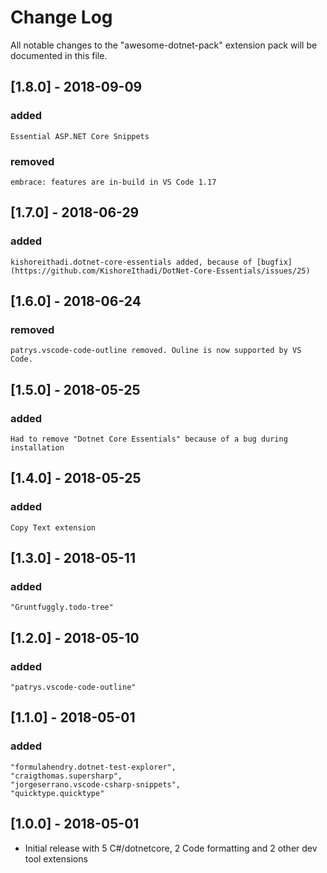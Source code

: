 # Change Log
All notable changes to the "awesome-dotnet-pack" extension pack will be documented in this file.

## [1.8.0] - 2018-09-09
### added
    Essential ASP.NET Core Snippets
### removed
    embrace: features are in-build in VS Code 1.17

## [1.7.0] - 2018-06-29
### added
    kishoreithadi.dotnet-core-essentials added, because of [bugfix](https://github.com/KishoreIthadi/DotNet-Core-Essentials/issues/25)

## [1.6.0] - 2018-06-24
### removed
    patrys.vscode-code-outline removed. Ouline is now supported by VS Code.

## [1.5.0] - 2018-05-25
### added
    Had to remove "Dotnet Core Essentials" because of a bug during installation

## [1.4.0] - 2018-05-25
### added
    Copy Text extension

## [1.3.0] - 2018-05-11
### added
    "Gruntfuggly.todo-tree"

## [1.2.0] - 2018-05-10
### added
    "patrys.vscode-code-outline"

## [1.1.0] - 2018-05-01
### added
    "formulahendry.dotnet-test-explorer",
    "craigthomas.supersharp",
    "jorgeserrano.vscode-csharp-snippets",
    "quicktype.quicktype"

## [1.0.0] - 2018-05-01
- Initial release with 5 C#/dotnetcore, 2 Code formatting and 2 other dev tool extensions 
















